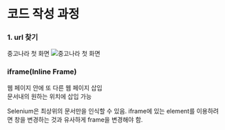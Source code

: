 # 코드 작성 과정

### 1. url 찾기
중고나라 첫 화면
![중고나라 첫 화면](./img/cafehome.png, "중고나라 첫 화면")
### iframe(Inline Frame)

웹 페이지 안에 또 다른 웹 페이지 삽입  
문서내의 원하는 위치에 삽입 가능

Selenium은 최상위의 문서만을 인식할 수 있음. iframe에 있는 element를 이용하려면 창을 변경하는 것과 유사하게 frame을 변경해야 함.
